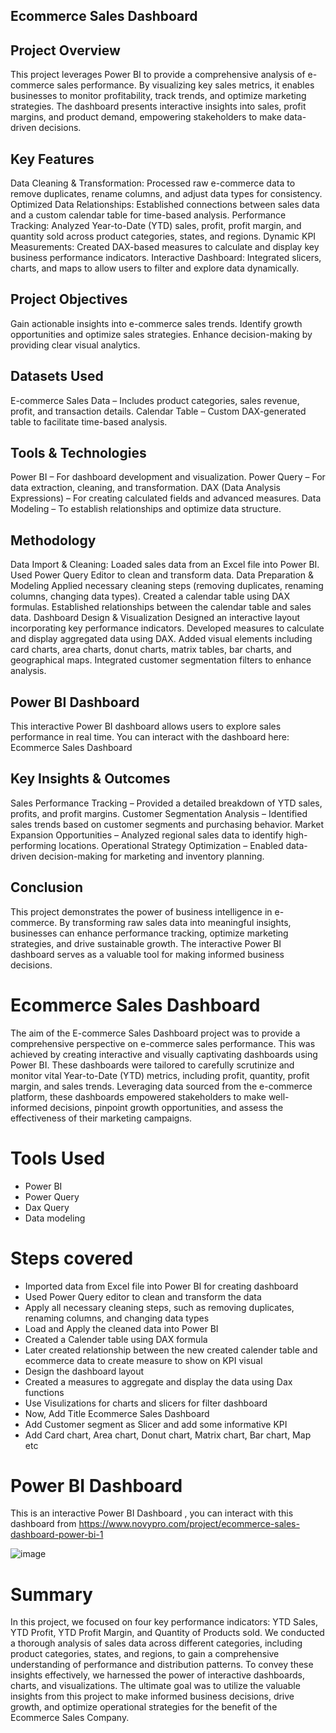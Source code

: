 ## Ecommerce Sales Dashboard

## Project Overview

This project leverages Power BI to provide a comprehensive analysis of e-commerce sales performance. By visualizing key sales metrics, it enables businesses to monitor profitability, track trends, and optimize marketing strategies. The dashboard presents interactive insights into sales, profit margins, and product demand, empowering stakeholders to make data-driven decisions.

## Key Features

Data Cleaning & Transformation: Processed raw e-commerce data to remove duplicates, rename columns, and adjust data types for consistency.
Optimized Data Relationships: Established connections between sales data and a custom calendar table for time-based analysis.
Performance Tracking: Analyzed Year-to-Date (YTD) sales, profit, profit margin, and quantity sold across product categories, states, and regions.
Dynamic KPI Measurements: Created DAX-based measures to calculate and display key business performance indicators.
Interactive Dashboard: Integrated slicers, charts, and maps to allow users to filter and explore data dynamically.

## Project Objectives

Gain actionable insights into e-commerce sales trends.
Identify growth opportunities and optimize sales strategies.
Enhance decision-making by providing clear visual analytics.

## Datasets Used

E-commerce Sales Data – Includes product categories, sales revenue, profit, and transaction details.
Calendar Table – Custom DAX-generated table to facilitate time-based analysis.

## Tools & Technologies

Power BI – For dashboard development and visualization.
Power Query – For data extraction, cleaning, and transformation.
DAX (Data Analysis Expressions) – For creating calculated fields and advanced measures.
Data Modeling – To establish relationships and optimize data structure.

## Methodology

Data Import & Cleaning: 
  Loaded sales data from an Excel file into Power BI.
  Used Power Query Editor to clean and transform data.
Data Preparation & Modeling
  Applied necessary cleaning steps (removing duplicates, renaming columns, changing data types).
  Created a calendar table using DAX formulas.
  Established relationships between the calendar table and sales data.
Dashboard Design & Visualization
  Designed an interactive layout incorporating key performance indicators.
  Developed measures to calculate and display aggregated data using DAX.
  Added visual elements including card charts, area charts, donut charts, matrix tables, bar charts, and geographical maps.
  Integrated customer segmentation filters to enhance analysis.
  
## Power BI Dashboard

This interactive Power BI dashboard allows users to explore sales performance in real time. You can interact with the dashboard here: Ecommerce Sales Dashboard

## Key Insights & Outcomes

Sales Performance Tracking – Provided a detailed breakdown of YTD sales, profits, and profit margins.
Customer Segmentation Analysis – Identified sales trends based on customer segments and purchasing behavior.
Market Expansion Opportunities – Analyzed regional sales data to identify high-performing locations.
Operational Strategy Optimization – Enabled data-driven decision-making for marketing and inventory planning.

## Conclusion

This project demonstrates the power of business intelligence in e-commerce. By transforming raw sales data into meaningful insights, businesses can enhance performance tracking, optimize marketing strategies, and drive sustainable growth. The interactive Power BI dashboard serves as a valuable tool for making informed business decisions.






# Ecommerce Sales Dashboard
The aim of the E-commerce Sales Dashboard project was to provide a comprehensive perspective on e-commerce sales performance. This was achieved by creating interactive and visually captivating dashboards using Power BI. These dashboards were tailored to carefully scrutinize and monitor vital Year-to-Date (YTD) metrics, including profit, quantity, profit margin, and sales trends. Leveraging data sourced from the e-commerce platform, these dashboards empowered stakeholders to make well-informed decisions, pinpoint growth opportunities, and assess the effectiveness of their marketing campaigns.

# Tools Used
* Power BI
* Power Query
* Dax Query
* Data modeling

# Steps covered
* Imported data from Excel file into Power BI for creating dashboard
* Used Power Query editor to clean and transform the data
* Apply all necessary cleaning steps, such as removing duplicates, renaming columns, and changing data types
* Load and Apply the cleaned data into Power BI
* Created a Calender table using DAX formula
* Later created relationship between the new created calender table and ecommerce data to create measure to show on KPI visual
* Design the dashboard layout
* Created a measures  to aggregate and display the data using Dax functions
* Use Visulizations for charts and slicers for filter dashboard
* Now, Add Title Ecommerce Sales Dashboard
* Add Customer segment as Slicer and add some informative KPI
* Add Card chart, Area chart, Donut chart, Matrix chart, Bar chart, Map etc

# Power BI Dashboard
This is an interactive Power BI Dashboard , you can interact with this dashboard from https://www.novypro.com/project/ecommerce-sales-dashboard-power-bi-1

![image](https://github.com/jaseel342/Ecommerce_Sales_Dashboard/assets/135998004/9ecca50d-aa0d-4169-8b8d-f3ee085414fb)

# Summary
In this project, we focused on four key performance indicators: YTD Sales, YTD Profit, YTD Profit Margin, and Quantity of Products sold. We conducted a thorough analysis of sales data across different categories, including product categories, states, and regions, to gain a comprehensive understanding of performance and distribution patterns. To convey these insights effectively, we harnessed the power of interactive dashboards, charts, and visualizations. The ultimate goal was to utilize the valuable insights from this project to make informed business decisions, drive growth, and optimize operational strategies for the benefit of the Ecommerce Sales Company.
